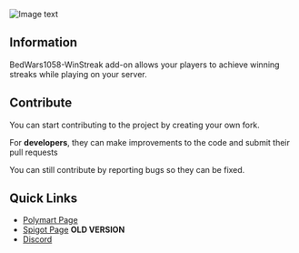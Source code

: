 ![Image text](https://i.imgur.com/XPBkZkm.png)

## Information

BedWars1058-WinStreak add-on allows your players to achieve winning streaks while playing on your server.

## Contribute

You can start contributing to the project by creating your own fork.

For **developers**, they can make improvements to the code and submit their pull requests

You can still contribute by reporting bugs so they can be fixed.

## Quick Links

- [Polymart Page](https://polymart.org/resource/winstreak-bedwars1058-add-on.1871)
- [Spigot Page](https://www.spigotmc.org/resources/bedwars1058-winstreak-addon-sqlite-mysql.97509/) **OLD VERSION**
- [Discord](https://discord.gg/nx7E9vecWp)
